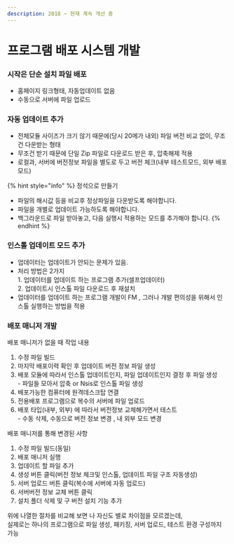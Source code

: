 ```yaml
---
description: 2018 ~ 현재 계속 개선 중
---
```


# 프로그램 배포 시스템 개발

### 시작은 단순 설치 파일 배포&#x20;

* 홈페이지 링크형태, 자동업데이트 없음
* 수동으로 서버에 파일 업로드

### 자동 업데이트 추가

* 전체모듈 사이즈가 크기 않기 때문에(당시 20메가 내외) 파일 버전 비교 없이, 무조건 다운받는 형태
* 무조건 받기 때문에 단일 Zip 파일로 다운로드 받은 후, 압축해제 적용
* 로컬과, 서버에 버전정보 파일을 별도로 두고 버전 체크(내부 테스트모드, 외부 배포모드)

{% hint style="info" %}
정석으로 만들기

* 파일의 해시값 등을 비교후  정상파일을 다운받도록 해야합니다.&#x20;
* 파일을 개별로 업데이트 가능하도록 해야합니다.&#x20;
* 백그라운드로 파일 받아놓고, 다음 실행시 적용하는 모드를 추가해야 합니다.&#x20;
{% endhint %}

### 인스톨 업데이트 모드 추가

* 업데이터는 업데이트가 안되는 문제가 있음.
* 처리 방법은 2가지\
  1\. 업데이터를 업데이트 하는 프로그램 추가(셀프업데이터)\
  2\. 업데이트시 인스톨 파일 다운로드 후 재설치
* 업데이터를 업데이트 하는 프로그램 개발이 FM , 그러나 개발 편의성을 위해서 인스톨 실행하는 방법을 적용

### 배포 매니저 개발

배포 매니저가 없을  때 작업 내용

1. 수정 파일 빌드
2. 마지막 배포이력 확인 후 업데이트 버전 정보 파일 생성
3. 배포 모듈에 따라서 인스톨 업데이트인지, 파일 업데이트인지 결정 후 파일 생성\
   \- 파일들 모아서 압축 or Nsis로 인스톨 파일 생성
4. 배포가능한 컴퓨터에 원격데스크탑 연결
5. 전용배포 프로그램으로 복수의 서버에 파일 업로드
6. 배포 타입(내부, 외부) 에 따라서 버전정보 교체해가면서 테스트\
   \- 수동 삭제, 수동으로 버전 정보 변경 , 내 외부 모드 변경

배포 매니저를 통해 변경된 사항

1. 수정 파일 빌드(동일)
2. 배포 매니저 실행
3. 업데이트 할 파일 추가
4. 생성 버튼 클릭(버전 정보 체크및 인스톨, 업데이트 파일 구조 자동생성)
5. 서버 업로드 버튼 클릭(복수에 서버에 자동 업로드)
6. 서버버전 정보 교체 버튼 클릭
7. 설치 폴더 삭제 및 구 버전 설치 기능 추가

위에 나열한 절차를 비교해 보면 나  자신도 별로 차이점을 모르겠는데, \
실제로는 하나의 프로그램으로 파일 생성, 패키징, 서버 업로드, 테스트 환경 구성까지 가능
